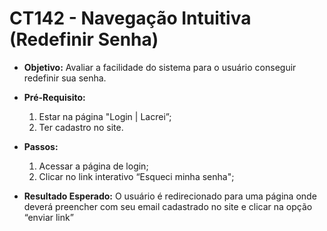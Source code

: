 # CT142 - Navegação Intuitiva (Redefinir Senha)

- **Objetivo:** Avaliar a facilidade do sistema para o usuário conseguir redefinir sua senha.

- **Pré-Requisito:**
    1. Estar na página "Login | Lacrei”;
    2. Ter cadastro no site.

- **Passos:**
    1. Acessar a página de login;
    2. Clicar no link interativo “Esqueci minha senha";

- **Resultado Esperado:** O usuário é redirecionado para uma página onde deverá preencher com seu email cadastrado no site e clicar na opção “enviar link”